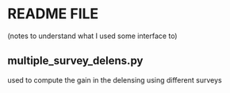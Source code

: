# README FILE
(notes to understand what I used some interface to)



## multiple_survey_delens.py

used to compute the gain in the delensing using different surveys


